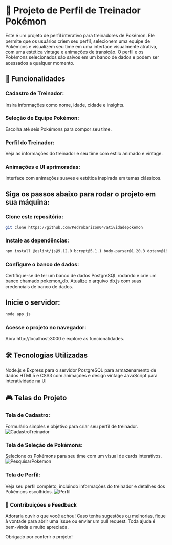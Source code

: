 # 🐉 Projeto de Perfil de Treinador Pokémon
Este é um projeto de perfil interativo para treinadores de Pokémon. Ele permite que os usuários criem seu perfil, selecionem uma equipe de Pokémons e visualizem seu time em uma interface visualmente atrativa, com uma estética vintage e animações de transição. O perfil e os Pokémons selecionados são salvos em um banco de dados e podem ser acessados a qualquer momento.

## 🌟 Funcionalidades
### Cadastro de Treinador: 
Insira informações como nome, idade, cidade e insights.

### Seleção de Equipe Pokémon: 
Escolha até seis Pokémons para compor seu time.

### Perfil do Treinador:
Veja as informações do treinador e seu time com estilo animado e vintage.

### Animações e UI aprimoradas:
Interface com animações suaves e estética inspirada em temas clássicos.

## Siga os passos abaixo para rodar o projeto em sua máquina:

### Clone este repositório:

```bash
git clone https://github.com/Pedrobarizon04/atividadepokemon
```
### Instale as dependências:
```bash
npm install @eslint/js@9.12.0 bcrypt@5.1.1 body-parser@1.20.3 dotenv@16.4.5 ejs@3.1.10 eslint@9.12.0 express@4.21.1 globals@15.11.0 mongoose@8.7.1 nodemon@3.1.7 pg@8.13.1 sequelize@6.37.4 sqlite3@5.1.7
```


### Configure o banco de dados:
Certifique-se de ter um banco de dados PostgreSQL rodando e crie um banco chamado pokemon_db.
Atualize o arquivo db.js com suas credenciais de banco de dados.
## Inicie o servidor:

```bash
node app.js
```
### Acesse o projeto no navegador:
Abra http://localhost:3000 e explore as funcionalidades.

## 🛠 Tecnologias Utilizadas
Node.js e Express para o servidor
PostgreSQL para armazenamento de dados
HTML5 e CSS3 com animações e design vintage
JavaScript para interatividade na UI

## 🎮 Telas do Projeto
### Tela de Cadastro: 
Formulário simples e objetivo para criar seu perfil de treinador.
![CadastroTreinador](https://github.com/user-attachments/assets/780d80a2-6b20-4e70-8403-a5499fbf0016)

### Tela de Seleção de Pokémons: 
Selecione os Pokémons para seu time com um visual de cards interativos.
![PesquisarPokemon](https://github.com/user-attachments/assets/645d5b03-e276-4cf3-83ad-0e726b2ab93b)

### Tela de Perfil: 
Veja seu perfil completo, incluindo informações do treinador e detalhes dos Pokémons escolhidos.
![Perfil](https://github.com/user-attachments/assets/27d92716-3f35-4e42-9029-6c13cd822922)

### 💬 Contribuições e Feedback
Adoraria ouvir o que você achou! Caso tenha sugestões ou melhorias, fique à vontade para abrir uma issue ou enviar um pull request. Toda ajuda é bem-vinda e muito apreciada.

Obrigado por conferir o projeto!
